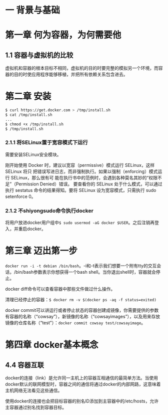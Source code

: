 # 一 背景与基础

# 第一章 何为容器，为何需要他

## 1.1 容器与虚拟机的比较

虚拟机和容器的根本目标不相同，虚拟机的目的时要完整的模拟另一个环境，而容器的目的时使应用程序能够移植，并把所有依赖关系包含进去。

# 第二章 安装

```bash
$ curl https://get.docker.com > /tmp/install.sh 
$ cat /tmp/install.sh 
... 
$ chmod +x /tmp/install.sh
$ /tmp/install.sh 
```

### 2.1.1 将SELinux置于宽容模式下运行

需要安装SELinux安全模块。

刚开始使用 Docker 时，建议以宽容（permissive）模式运行 SELinux，这样 SELinux 将只
把错误写进日志，而非强制执行。如果以强制（enforcing）模式运行 SELinux，那么很有可
能在执行书中的范例时，会遇到各种莫名其妙的“权限不足”（Permission Denied）错误。
要查看你的 SELinux 处于什么模式，可以通过执行 sestatus 命令的结果得知。要将 SELinux 设为宽容模式，只需执行 sudo setenforce 0。

### 2.1.2 不shiyongsudo命令执行docker

将用户放进docker用户组中`$ sudo usermod -aG docker $USER`。之后注销再登入，并重启docker。

# 第三章 迈出第一步

`docker run -i -t debian /bin/bash`。-i和-t表示我们想要一个附有tty的交互会话，/bin/bash参数表示你想获得一个bash shell。当你退出shell时，容器就会停止。

docker diff命令可以查看容器中那些文件做过什么操作。

清理已经停止的容器：`$ docker rm -v $(docker ps -aq -f status=exited)`

docker commit可以讲运行或者停止状态的容器创建成镜像，你需要提供的参数有容器的名称（“cowsay”），新镜像的名称（“cowsayimages”），以及用来存放镜像的仓库名称（“test”）：`docker commit cowsay test/cowsayimage`。

# 第四章 docker基本概念

## 4.4 容器互联

docker的连接（link）是允许同一主机上的容器互相通信的最简单方法。当使用docker默认的联网模型时，容器之间的通信将通过docker的内部网路，这意味着主机网络无法看见这些通信。

使用docker的连接也会把目标容器的别名ID添加到主容器中的/etc/hosts，允许主容器通过别名找到容器目标。